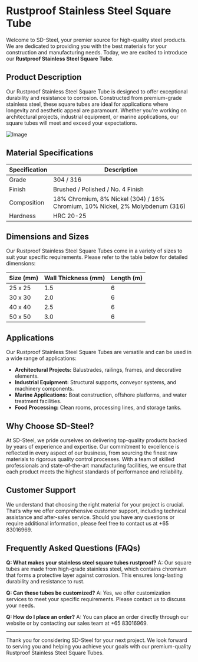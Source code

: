 # Rustproof Stainless Steel Square Tube

Welcome to SD-Steel, your premier source for high-quality steel products. We are dedicated to providing you with the best materials for your construction and manufacturing needs. Today, we are excited to introduce our **Rustproof Stainless Steel Square Tube**.

## Product Description

Our Rustproof Stainless Steel Square Tube is designed to offer exceptional durability and resistance to corrosion. Constructed from premium-grade stainless steel, these square tubes are ideal for applications where longevity and aesthetic appeal are paramount. Whether you're working on architectural projects, industrial equipment, or marine applications, our square tubes will meet and exceed your expectations.

![Image](https://github.com/user-attachments/assets/2567258e-e124-4816-932d-1809bd27ef0b)

## Material Specifications

| Specification | Description |
|---------------|-------------|
| Grade         | 304 / 316   |
| Finish        | Brushed / Polished / No. 4 Finish |
| Composition   | 18% Chromium, 8% Nickel (304) / 16% Chromium, 10% Nickel, 2% Molybdenum (316) |
| Hardness      | HRC 20-25   |

## Dimensions and Sizes

Our Rustproof Stainless Steel Square Tubes come in a variety of sizes to suit your specific requirements. Please refer to the table below for detailed dimensions:

| Size (mm) | Wall Thickness (mm) | Length (m) |
|-----------|---------------------|------------|
| 25 x 25   | 1.5                 | 6          |
| 30 x 30   | 2.0                 | 6          |
| 40 x 40   | 2.5                 | 6          |
| 50 x 50   | 3.0                 | 6          |

## Applications

Our Rustproof Stainless Steel Square Tubes are versatile and can be used in a wide range of applications:

- **Architectural Projects:** Balustrades, railings, frames, and decorative elements.
- **Industrial Equipment:** Structural supports, conveyor systems, and machinery components.
- **Marine Applications:** Boat construction, offshore platforms, and water treatment facilities.
- **Food Processing:** Clean rooms, processing lines, and storage tanks.

## Why Choose SD-Steel?

At SD-Steel, we pride ourselves on delivering top-quality products backed by years of experience and expertise. Our commitment to excellence is reflected in every aspect of our business, from sourcing the finest raw materials to rigorous quality control processes. With a team of skilled professionals and state-of-the-art manufacturing facilities, we ensure that each product meets the highest standards of performance and reliability.

## Customer Support

We understand that choosing the right material for your project is crucial. That’s why we offer comprehensive customer support, including technical assistance and after-sales service. Should you have any questions or require additional information, please feel free to contact us at +65 83016969.

## Frequently Asked Questions (FAQs)

**Q: What makes your stainless steel square tubes rustproof?**
A: Our square tubes are made from high-grade stainless steel, which contains chromium that forms a protective layer against corrosion. This ensures long-lasting durability and resistance to rust.

**Q: Can these tubes be customized?**
A: Yes, we offer customization services to meet your specific requirements. Please contact us to discuss your needs.

**Q: How do I place an order?**
A: You can place an order directly through our website or by contacting our sales team at +65 83016969.

---

Thank you for considering SD-Steel for your next project. We look forward to serving you and helping you achieve your goals with our premium-quality Rustproof Stainless Steel Square Tubes.